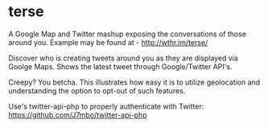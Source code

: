 terse
=====

A Google Map and Twitter mashup exposing the conversations of those around you. Example may be found at - http://wthr.im/terse/

Discover who is creating tweets around you as they are displayed via Goolge Maps. Shows the latest tweet through Google/Twitter API's.

Creepy? You betcha. This illustrates how easy it is to utilize geolocation and understanding the option to opt-out of such features.

Use's twitter-api-php to properly authenticate with Twitter: https://github.com/J7mbo/twitter-api-php
